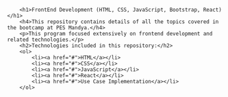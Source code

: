         <h1>FrontEnd Development (HTML, CSS, JavaScript, Bootstrap, React)</h1>
        <h4>This repository contains details of all the topics covered in the bootcamp at PES Mandya.</h4>
        <p>This program focused extensively on frontend development and related technologies.</p>
        <h2>Technologies included in this repository:</h2>
        <ol>
            <li><a href="#">HTML</a></li>
            <li><a href="#">CSS</a></li>
            <li><a href="#">JavaScript</a></li>
            <li><a href="#">React</a></li>
            <li><a href="#">Use Case Implementation</a></li>
        </ol>

